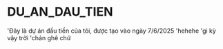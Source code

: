 # DU_AN_DAU_TIEN
'Đây là dự án đầu tiền của tôi, được tạo vào ngày 7/6/2025
'hehehe
'gì kỳ vậy trời
'chán ghê chứ
